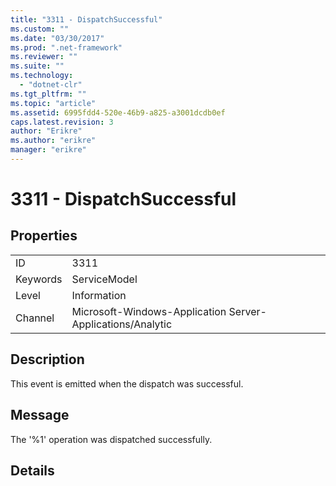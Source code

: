 ```yaml
---
title: "3311 - DispatchSuccessful"
ms.custom: ""
ms.date: "03/30/2017"
ms.prod: ".net-framework"
ms.reviewer: ""
ms.suite: ""
ms.technology: 
  - "dotnet-clr"
ms.tgt_pltfrm: ""
ms.topic: "article"
ms.assetid: 6995fdd4-520e-46b9-a825-a3001dcdb0ef
caps.latest.revision: 3
author: "Erikre"
ms.author: "erikre"
manager: "erikre"
---
```

# 3311 - DispatchSuccessful
## Properties  
  
|||  
|-|-|  
|ID|3311|  
|Keywords|ServiceModel|  
|Level|Information|  
|Channel|Microsoft-Windows-Application Server-Applications/Analytic|  
  
## Description  
 This event is emitted when the dispatch was successful.  
  
## Message  
 The '%1' operation was dispatched successfully.  
  
## Details
